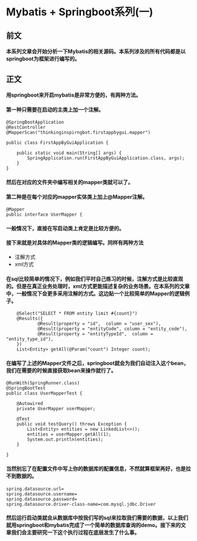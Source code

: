 # Mybatis + Springboot系列(一) 
## 前文
#### 本系列文章会开始分析一下Mybatis的相关源码。本系列涉及的所有代码都是以springboot为框架进行编写的。
## 正文
#### 用springboot来开启mybatis是非常方便的，有两种方法。
#### 第一种只需要在启动的主类上加一个注解。
````
@SpringBootApplication
@RestController
@MapperScan("thinkinginspirngbot.firstappbygui.mapper")

public class FirstAppByGuiApplication {

	public static void main(String[] args) {
		SpringApplication.run(FirstAppByGuiApplication.class, args);
	}
}
````
#### 然后在对应的文件夹中编写相关的mapper类就可以了。
#### 第二种是在每个对应的mapper实体类上加上@Mapper注解。
````
@Mapper
public interface UserMapper {
````
#### 一般情况下，直接在写启动类上肯定是比较方便的。
#### 接下来就是对具体的Mapper类的逻辑编写。同样有两种方法
- 注解方式
- xml方式

#### 在sql比较简单的情况下，例如我们平时自己练习的时候，注解方式是比较直观的。但是在真正业务处理时，xml方式更能描述复杂的业务场景。在本系列的文章中，一般情况下会更多采用注解的方式。这边贴一个比较简单的Mapper的逻辑例子。

````
 	@Select("SELECT * FROM entity limit #{count}")
	@Results({
	        @Result(property = "id",  column = "user_sex"),
	        @Result(property = "entityCode", column = "entity_code"),
	        @Result(property = "entityTypeId",  column = "entity_type_id"),
	})
	List<Entity> getAll(@Param("count") Integer count);
````
#### 在编写了上述的Mapper文件之后，springboot就会为我们自动注入这个bean，我们在需要的时候直接获取bean来操作就行了。
````
@RunWith(SpringRunner.class)
@SpringBootTest
public class UserMapperTest {

    @Autowired
    private UserMapper userMapper;

    @Test
    public void testQuery() throws Exception {
        List<Entity> entities = new LinkedList<>();
        entities = userMapper.getAll(1);
        System.out.println(entities);
    }

}
````
#### 当然别忘了在配置文件中写上你的数据库的配置信息，不然就算框架再好，也是拉不到数据的。
````
spring.datasource.url=
spring.datasource.username=
spring.datasource.password=
spring.datasource.driver-class-name=com.mysql.jdbc.Driver
````

#### 然后运行启动类就会从数据库中按我们写的sql来拉取我们需要的数据，以上我们就用springboot和mybatis完成了一个简单的数据库查询的demo。接下来的文章我们会主要研究一下这个执行过程在底层发生了什么事。
